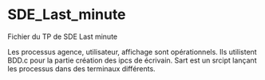 # SDE_Last_minute
Fichier du TP de SDE Last minute

Les processus agence, utilisateur, affichage sont opérationnels. 
Ils utilistent BDD.c pour la partie création des ipcs de écrivain.
Sart est un srcipt lançant les processus dans des terminaux différents.
